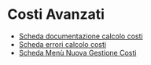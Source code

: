 # Costi Avanzati
- [Scheda documentazione calcolo costi](Sorgenti/MB/SCP_SCH/D0DOCU.md)
- [Scheda errori calcolo costi](Sorgenti/MB/SCP_SCH/D0ERRO.md)
- [Scheda Menù Nuova Gestione Costi](Sorgenti/MB/SCP_SCH/D0MENU.md)
